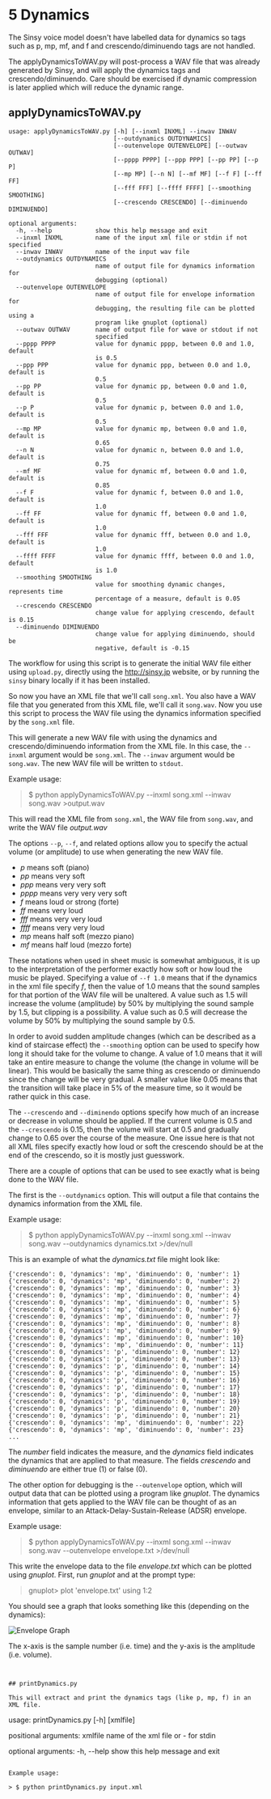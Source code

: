 # 5 Dynamics

The Sinsy voice model doesn't have labelled data for dynamics so tags such as
p, mp, mf, and f and crescendo/diminuendo tags are not handled.

The applyDynamicsToWAV.py will post-process a WAV file that was already
generated by Sinsy, and will apply the dynamics tags and crescendo/diminuendo.
Care should be exercised if dynamic compression is later applied which will
reduce the dynamic range.

## applyDynamicsToWAV.py

```
usage: applyDynamicsToWAV.py [-h] [--inxml INXML] --inwav INWAV
                             [--outdynamics OUTDYNAMICS]
                             [--outenvelope OUTENVELOPE] [--outwav OUTWAV]
                             [--pppp PPPP] [--ppp PPP] [--pp PP] [--p P]
                             [--mp MP] [--n N] [--mf MF] [--f F] [--ff FF]
                             [--fff FFF] [--ffff FFFF] [--smoothing SMOOTHING]
                             [--crescendo CRESCENDO] [--diminuendo DIMINUENDO]

optional arguments:
  -h, --help            show this help message and exit
  --inxml INXML         name of the input xml file or stdin if not specified
  --inwav INWAV         name of the input wav file
  --outdynamics OUTDYNAMICS
                        name of output file for dynamics information for
                        debugging (optional)
  --outenvelope OUTENVELOPE
                        name of output file for envelope information for
                        debugging, the resulting file can be plotted using a
                        program like gnuplot (optional)
  --outwav OUTWAV       name of output file for wave or stdout if not
                        specified
  --pppp PPPP           value for dynamic pppp, between 0.0 and 1.0, default
                        is 0.5
  --ppp PPP             value for dynamic ppp, between 0.0 and 1.0, default is
                        0.5
  --pp PP               value for dynamic pp, between 0.0 and 1.0, default is
                        0.5
  --p P                 value for dynamic p, between 0.0 and 1.0, default is
                        0.5
  --mp MP               value for dynamic mp, between 0.0 and 1.0, default is
                        0.65
  --n N                 value for dynamic n, between 0.0 and 1.0, default is
                        0.75
  --mf MF               value for dynamic mf, between 0.0 and 1.0, default is
                        0.85
  --f F                 value for dynamic f, between 0.0 and 1.0, default is
                        1.0
  --ff FF               value for dynamic ff, between 0.0 and 1.0, default is
                        1.0
  --fff FFF             value for dynamic fff, between 0.0 and 1.0, default is
                        1.0
  --ffff FFFF           value for dynamic ffff, between 0.0 and 1.0, default
                        is 1.0
  --smoothing SMOOTHING
                        value for smoothing dynamic changes, represents time
                        percentage of a measure, default is 0.05
  --crescendo CRESCENDO
                        change value for applying crescendo, default is 0.15
  --diminuendo DIMINUENDO
                        change value for applying diminuendo, should be
                        negative, default is -0.15
```

The workflow for using this script is to generate the initial WAV file
either using ```upload.py```, directly using the http://sinsy.jp website, or
by running the ```sinsy``` binary locally if it has been installed.

So now you have an XML file that we'll call ```song.xml```. You also have a
WAV file that you generated from this XML file, we'll call it ```song.wav```.
Now you use this script to process the WAV file using the dynamics information
specified by the ```song.xml``` file.

This will generate a new WAV file with using the dynamics and
crescendo/diminuendo information from the XML file. In this case, the
```--inxml``` argument would be ```song.xml```. The ```--inwav```
argument would be ```song.wav```.  The new WAV file will be written to
```stdout```.

Example usage:

> $ python applyDynamicsToWAV.py --inxml song.xml --inwav song.wav >output.wav

This will read the XML file from ```song.xml```, the WAV file from
```song.wav```, and write the WAV file *output.wav*

The options ``--p``, ``--f``, and related options allow you to specify the
actual volume (or amplitude) to use when generating the new WAV file.

- *p* means soft (piano)
- *pp* means very soft
- *ppp* means very very soft
- *pppp* means very very very soft
- *f* means loud or strong (forte)
- *ff* means very loud
- *fff* means very very loud
- *ffff* means very very loud
- *mp* means half soft (mezzo piano)
- *mf* means half loud (mezzo forte)

These notations when used in sheet music is somewhat ambiguous, it is up to
the interpretation of the performer exactly how soft or how loud the music
be played. Specifying a value of ```--f 1.0``` means that if the dynamics in
the xml file specify *f*, then the value of 1.0 means that the sound samples
for that portion of the WAV file will be unaltered. A value such as 1.5
will increase the volume (amplitude) by 50% by multiplying the sound sample
by 1.5, but clipping is a possibility. A value such as 0.5 will decrease the
volume by 50% by multiplying the sound sample by 0.5.

In order to avoid sudden amplitude changes (which can be described as a kind of
staircase effect) the ```--smoothing``` option can be used to specify how long
it should take for the volume to change. A value of 1.0 means that it will take
an entire measure to change the volume (the change in volume will be linear).
This would be basically the same thing as crescendo or diminuendo since the
change will be very gradual. A smaller value like 0.05 means that the
transition will take place in 5% of the measure time, so it would be rather
quick in this case.

The ```--crescendo``` and ```--diminendo``` options specify how much of an
increase or decrease in volume should be applied. If the current volume is
0.5 and the ```--crescendo``` is 0.15, then the volume will start at 0.5 and
gradually change to 0.65 over the course of the measure. One issue here is
that not all XML files specify exactly how loud or soft the crescendo should
be at the end of the crescendo, so it is mostly just guesswork.

There are a couple of options that can be used to see exactly what is being
done to the WAV file.

The first is the ```--outdynamics``` option. This will output a file that
contains the dynamics information from the XML file.

Example usage:

> $ python applyDynamicsToWAV.py --inxml song.xml --inwav song.wav --outdynamics dynamics.txt >/dev/null

This is an example of what the *dynamics.txt* file might look like:

```
{'crescendo': 0, 'dynamics': 'mp', 'diminuendo': 0, 'number': 1}
{'crescendo': 0, 'dynamics': 'mp', 'diminuendo': 0, 'number': 2}
{'crescendo': 0, 'dynamics': 'mp', 'diminuendo': 0, 'number': 3}
{'crescendo': 0, 'dynamics': 'mp', 'diminuendo': 0, 'number': 4}
{'crescendo': 0, 'dynamics': 'mp', 'diminuendo': 0, 'number': 5}
{'crescendo': 0, 'dynamics': 'mp', 'diminuendo': 0, 'number': 6}
{'crescendo': 0, 'dynamics': 'mp', 'diminuendo': 0, 'number': 7}
{'crescendo': 0, 'dynamics': 'mp', 'diminuendo': 0, 'number': 8}
{'crescendo': 0, 'dynamics': 'mp', 'diminuendo': 0, 'number': 9}
{'crescendo': 0, 'dynamics': 'mp', 'diminuendo': 0, 'number': 10}
{'crescendo': 0, 'dynamics': 'mp', 'diminuendo': 0, 'number': 11}
{'crescendo': 0, 'dynamics': 'p', 'diminuendo': 0, 'number': 12}
{'crescendo': 0, 'dynamics': 'p', 'diminuendo': 0, 'number': 13}
{'crescendo': 0, 'dynamics': 'p', 'diminuendo': 0, 'number': 14}
{'crescendo': 0, 'dynamics': 'p', 'diminuendo': 0, 'number': 15}
{'crescendo': 0, 'dynamics': 'p', 'diminuendo': 0, 'number': 16}
{'crescendo': 0, 'dynamics': 'p', 'diminuendo': 0, 'number': 17}
{'crescendo': 0, 'dynamics': 'p', 'diminuendo': 0, 'number': 18}
{'crescendo': 0, 'dynamics': 'p', 'diminuendo': 0, 'number': 19}
{'crescendo': 0, 'dynamics': 'p', 'diminuendo': 0, 'number': 20}
{'crescendo': 0, 'dynamics': 'p', 'diminuendo': 0, 'number': 21}
{'crescendo': 0, 'dynamics': 'mp', 'diminuendo': 0, 'number': 22}
{'crescendo': 0, 'dynamics': 'mp', 'diminuendo': 0, 'number': 23}
...
```

The *number* field indicates the measure, and the *dynamics* field indicates
the dynamics that are applied to that measure. The fields *crescendo* and
*diminuendo* are either true (1) or false (0).

The other option for debugging is the ```--outenvelope``` option, which will
output data that can be plotted using a program like *gnuplot*. The dynamics
information that gets applied to the WAV file can be thought of as an
envelope, similar to an Attack-Delay-Sustain-Release (ADSR) envelope.

Example usage:

> $ python applyDynamicsToWAV.py --inxml song.xml --inwav song.wav --outenvelope envelope.txt >/dev/null

This write the envelope data to the file *envelope.txt* which can be plotted
using *gnuplot*. First, run *gnuplot* and at the prompt type:

> gnuplot> plot 'envelope.txt' using 1:2

You should see a graph that looks something like this (depending on the
dynamics):

![Envelope Graph](envelope.png)

The x-axis is the sample number (i.e. time) and the y-axis is the amplitude
(i.e. volume).

```


## printDynamics.py

This will extract and print the dynamics tags (like p, mp, f) in an XML file.

```
usage: printDynamics.py [-h] [xmlfile]

positional arguments:
  xmlfile     name of the xml file or - for stdin

optional arguments:
  -h, --help  show this help message and exit
```

Example usage:

> $ python printDynamics.py input.xml

